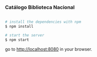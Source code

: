 

### Catálogo Biblioteca Nacional

```bash
 
# install the dependencies with npm
$ npm install

# start the server
$ npm start
```
go to [http://localhost:8080](http://localhost:8080) in your browser.

 